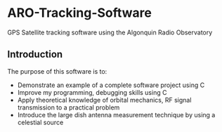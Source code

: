 # ARO-Tracking-Software
GPS Satellite tracking software using the Algonquin Radio Observatory

## Introduction
The purpose of this software is to:
* Demonstrate an example of a complete software project using C
* Improve my programming, debugging skills using C
* Apply theoretical knowledge of orbital mechanics, RF signal transmission to a practical problem
* Introduce the large dish antenna measurement technique by using a celestial source

